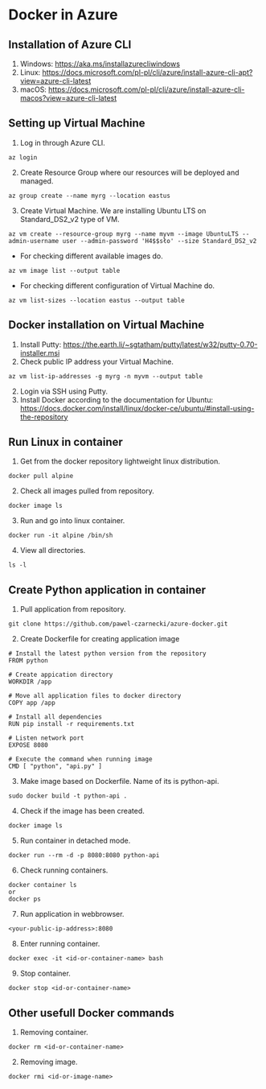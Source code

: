 # Docker in Azure

## Installation of Azure CLI 
1. Windows: https://aka.ms/installazurecliwindows
2. Linux: https://docs.microsoft.com/pl-pl/cli/azure/install-azure-cli-apt?view=azure-cli-latest
3. macOS: https://docs.microsoft.com/pl-pl/cli/azure/install-azure-cli-macos?view=azure-cli-latest

## Setting up Virtual Machine
1. Log in through Azure CLI.
```
az login
```
2. Create Resource Group where our resources will be deployed and managed.
```
az group create --name myrg --location eastus
```
3. Create Virtual Machine. We are installing Ubuntu LTS on Standard_DS2_v2 type of VM.
```
az vm create --resource-group myrg --name myvm --image UbuntuLTS --admin-username user --admin-password 'H4$$sło' --size Standard_DS2_v2
```
* For checking different available images do.
```
az vm image list --output table
```
* For checking different configuration of Virtual Machine do.
```
az vm list-sizes --location eastus --output table
```

## Docker installation on Virtual Machine
1. Install Putty: https://the.earth.li/~sgtatham/putty/latest/w32/putty-0.70-installer.msi
2. Check public IP address your Virtual Machine.
```
az vm list-ip-addresses -g myrg -n myvm --output table
```
2. Login via SSH using Putty.
3. Install Docker according to the documentation for Ubuntu: https://docs.docker.com/install/linux/docker-ce/ubuntu/#install-using-the-repository

## Run Linux in container
1. Get from the docker repository lightweight linux distribution.
```
docker pull alpine
```
2. Check all images pulled from repository.
```
docker image ls
```
3. Run and go into linux container.
```
docker run -it alpine /bin/sh
```
4. View all directories.
```
ls -l
```

## Create Python application in container
1. Pull application from repository.
```
git clone https://github.com/pawel-czarnecki/azure-docker.git
```
2. Create Dockerfile for creating application image
```
# Install the latest python version from the repository
FROM python

# Create appication directory
WORKDIR /app

# Move all application files to docker directory
COPY app /app

# Install all dependencies
RUN pip install -r requirements.txt

# Listen network port
EXPOSE 8080

# Execute the command when running image
CMD [ "python", "api.py" ]
```
3. Make image based on Dockerfile. Name of its is python-api.
```
sudo docker build -t python-api .
```
4. Check if the image has been created.
```
docker image ls
```
5. Run container in detached mode.
```
docker run --rm -d -p 8080:8080 python-api
```
6. Check running containers.
```
docker container ls
or
docker ps
```
7. Run application in webbrowser.
```
<your-public-ip-address>:8080
```
8. Enter running container.
```
docker exec -it <id-or-container-name> bash
```
9. Stop container.
```
docker stop <id-or-container-name>
```

## Other usefull Docker commands
1. Removing container.
```
docker rm <id-or-container-name>
```
2. Removing image.
```
docker rmi <id-or-image-name>
```
